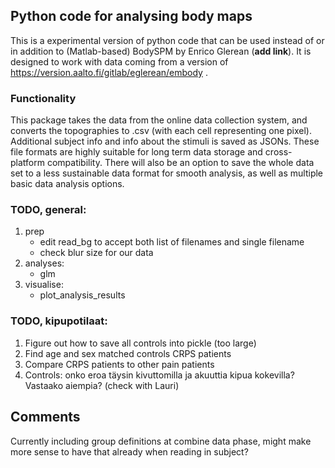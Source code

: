 ## Python code for analysing body maps

This is a experimental version of python code that can be used instead of or in addition to (Matlab-based) BodySPM by Enrico Glerean (**add link**). 
It is designed to work with data coming from a version of https://version.aalto.fi/gitlab/eglerean/embody . 

### Functionality
This package takes the data from the online data collection system, and converts the topographies to .csv (with each cell representing one pixel). 
Additional subject info and info about the stimuli is saved as JSONs. These file formats are highly suitable for long term data storage and cross-platform compatibility.
There will also be an option to save the whole data set to a less sustainable data format for smooth analysis, as well as multiple basic data analysis options.

### TODO, general:
1. prep
    * edit read_bg to accept both list of filenames and single filename
    * check blur size for our data
2. analyses:
    * glm
3. visualise:
    * plot_analysis_results

### TODO, kipupotilaat:
1. Figure out how to save all controls into pickle (too large)
2. Find age and sex matched controls CRPS patients 
3. Compare CRPS patients to other pain patients
4. Controls: onko eroa täysin kivuttomilla ja akuuttia kipua kokevilla? Vastaako aiempia? (check with Lauri)
    
## Comments
Currently including group definitions at combine data phase, might make more sense to have that already when reading in subject?
